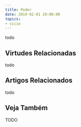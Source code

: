 ```yaml
---
title: Poder
date: 2019-02-01 19:00:00
topics: 
- vicio
---
```


todo

## Virtudes Relacionadas
todo

## Artigos Relacionados
todo

## Veja Também
TODO
